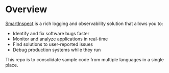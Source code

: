 # Overview 
[SmartInspect](https://code-partners.com/offerings/smartinspect/) is a rich logging and observability solution that allows you to:
 
- Identify and fix software bugs faster
- Monitor and analyze applications in real-time
- Find solutions to user-reported issues
- Debug production systems while they run 

This repo is to consolidate sample code from multiple languages in a single place. 

